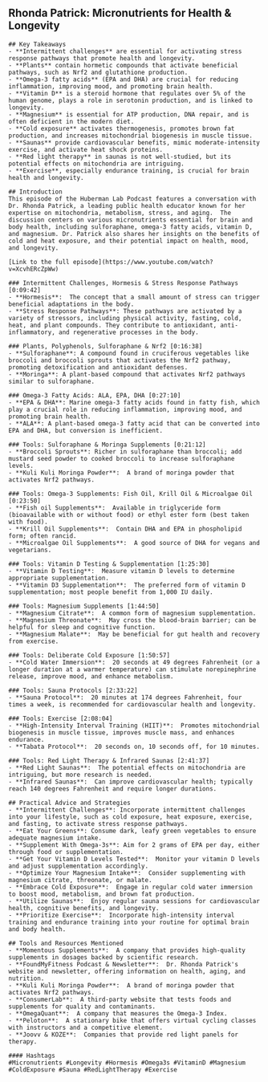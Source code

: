 ## Rhonda Patrick: Micronutrients for Health & Longevity 
	
	## Key Takeaways
	- **Intermittent challenges** are essential for activating stress response pathways that promote health and longevity.
	- **Plants** contain hormetic compounds that activate beneficial pathways, such as Nrf2 and glutathione production.
	- **Omega-3 fatty acids** (EPA and DHA) are crucial for reducing inflammation, improving mood, and promoting brain health.
	- **Vitamin D** is a steroid hormone that regulates over 5% of the human genome, plays a role in serotonin production, and is linked to longevity.
	- **Magnesium** is essential for ATP production, DNA repair, and is often deficient in the modern diet.
	- **Cold exposure** activates thermogenesis, promotes brown fat production, and increases mitochondrial biogenesis in muscle tissue.
	- **Saunas** provide cardiovascular benefits, mimic moderate-intensity exercise, and activate heat shock proteins.
	- **Red light therapy** in saunas is not well-studied, but its potential effects on mitochondria are intriguing.
	- **Exercise**, especially endurance training, is crucial for brain health and longevity.
	
	## Introduction
	This episode of the Huberman Lab Podcast features a conversation with Dr. Rhonda Patrick, a leading public health educator known for her expertise on mitochondria, metabolism, stress, and aging.  The discussion centers on various micronutrients essential for brain and body health, including sulforaphane, omega-3 fatty acids, vitamin D, and magnesium. Dr. Patrick also shares her insights on the benefits of cold and heat exposure, and their potential impact on health, mood, and longevity. 
	
	[Link to the full episode](https://www.youtube.com/watch?v=XcvhERcZpWw)
	
	### Intermittent Challenges, Hormesis & Stress Response Pathways [0:09:42]
	- **Hormesis**:  The concept that a small amount of stress can trigger beneficial adaptations in the body.
	- **Stress Response Pathways**: These pathways are activated by a variety of stressors, including physical activity, fasting, cold, heat, and plant compounds. They contribute to antioxidant, anti-inflammatory, and regenerative processes in the body. 
	
	### Plants, Polyphenols, Sulforaphane & Nrf2 [0:16:38]
	- **Sulforaphane**: A compound found in cruciferous vegetables like broccoli and broccoli sprouts that activates the Nrf2 pathway, promoting detoxification and antioxidant defenses.
	- **Moringa**: A plant-based compound that activates Nrf2 pathways similar to sulforaphane.  
	
	### Omega-3 Fatty Acids: ALA, EPA, DHA [0:27:10]
	- **EPA & DHA**: Marine omega-3 fatty acids found in fatty fish, which play a crucial role in reducing inflammation, improving mood, and promoting brain health.  
	- **ALA**: A plant-based omega-3 fatty acid that can be converted into EPA and DHA, but conversion is inefficient.
	
	### Tools: Sulforaphane & Moringa Supplements [0:21:12]
	- **Broccoli Sprouts**: Richer in sulforaphane than broccoli; add mustard seed powder to cooked broccoli to increase sulforaphane levels.
	- **Kuli Kuli Moringa Powder**:  A brand of moringa powder that activates Nrf2 pathways.
	
	### Tools: Omega-3 Supplements: Fish Oil, Krill Oil & Microalgae Oil [0:23:50]
	- **Fish oil Supplements**:  Available in triglyceride form (bioavailable with or without food) or ethyl ester form (best taken with food).
	- **Krill Oil Supplements**:  Contain DHA and EPA in phospholipid form; often rancid.
	- **Microalgae Oil Supplements**:  A good source of DHA for vegans and vegetarians.
	
	### Tools: Vitamin D Testing & Supplementation [1:25:30]
	- **Vitamin D Testing**:  Measure vitamin D levels to determine appropriate supplementation.
	- **Vitamin D3 Supplementation**:  The preferred form of vitamin D supplementation; most people benefit from 1,000 IU daily.
	
	### Tools: Magnesium Supplements [1:44:50]
	- **Magnesium Citrate**:  A common form of magnesium supplementation.
	- **Magnesium Threonate**:  May cross the blood-brain barrier; can be helpful for sleep and cognitive function.
	- **Magnesium Malate**:  May be beneficial for gut health and recovery from exercise.
	
	### Tools: Deliberate Cold Exposure [1:50:57]
	- **Cold Water Immersion**:  20 seconds at 49 degrees Fahrenheit (or a longer duration at a warmer temperature) can stimulate norepinephrine release, improve mood, and enhance metabolism.
	
	### Tools: Sauna Protocols [2:33:22]
	- **Sauna Protocol**:  20 minutes at 174 degrees Fahrenheit, four times a week, is recommended for cardiovascular health and longevity.
	
	### Tools: Exercise [2:08:04]
	- **High-Intensity Interval Training (HIIT)**:  Promotes mitochondrial biogenesis in muscle tissue, improves muscle mass, and enhances endurance.
	- **Tabata Protocol**:  20 seconds on, 10 seconds off, for 10 minutes.
	
	### Tools: Red Light Therapy & Infrared Saunas [2:41:37]
	- **Red Light Saunas**:  The potential effects on mitochondria are intriguing, but more research is needed.
	- **Infrared Saunas**:  Can improve cardiovascular health; typically reach 140 degrees Fahrenheit and require longer durations. 
	
	## Practical Advice and Strategies
	- **Intermittent Challenges**: Incorporate intermittent challenges into your lifestyle, such as cold exposure, heat exposure, exercise, and fasting, to activate stress response pathways. 
	- **Eat Your Greens**: Consume dark, leafy green vegetables to ensure adequate magnesium intake.
	- **Supplement With Omega-3s**: Aim for 2 grams of EPA per day, either through food or supplementation.
	- **Get Your Vitamin D Levels Tested**:  Monitor your vitamin D levels and adjust supplementation accordingly. 
	- **Optimize Your Magnesium Intake**:  Consider supplementing with magnesium citrate, threonate, or malate.
	- **Embrace Cold Exposure**:  Engage in regular cold water immersion to boost mood, metabolism, and brown fat production.
	- **Utilize Saunas**:  Enjoy regular sauna sessions for cardiovascular health, cognitive benefits, and longevity. 
	- **Prioritize Exercise**:  Incorporate high-intensity interval training and endurance training into your routine for optimal brain and body health.
	
	## Tools and Resources Mentioned
	- **Momentous Supplements**:  A company that provides high-quality supplements in dosages backed by scientific research. 
	- **FoundMyFitness Podcast & Newsletter**:  Dr. Rhonda Patrick's website and newsletter, offering information on health, aging, and nutrition.
	- **Kuli Kuli Moringa Powder**:  A brand of moringa powder that activates Nrf2 pathways.
	- **ConsumerLab**:  A third-party website that tests foods and supplements for quality and contaminants.
	- **OmegaQuant**:  A company that measures the Omega-3 Index. 
	- **Peloton**:  A stationary bike that offers virtual cycling classes with instructors and a competitive element.
	- **Joovv & KOZE**:  Companies that provide red light panels for therapy.
	
	#### Hashtags  
	#Micronutrients #Longevity #Hormesis #Omega3s #VitaminD #Magnesium #ColdExposure #Sauna #RedLightTherapy #Exercise 

